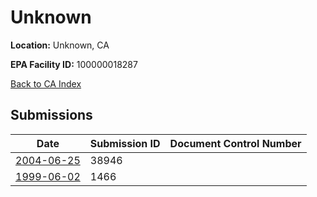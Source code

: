# Unknown

**Location:** Unknown, CA

**EPA Facility ID:** 100000018287

[Back to CA Index](../../index.md)

## Submissions

| Date | Submission ID | Document Control Number |
|------|--------------|-------------------------|
| [2004-06-25](submissions/38946.md) | 38946 |  |
| [1999-06-02](submissions/1466.md) | 1466 |  |
